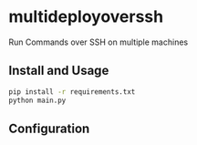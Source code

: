 # multideployoverssh
Run Commands over SSH on multiple machines

## Install and Usage

``` sh
pip install -r requirements.txt
python main.py
```

## Configuration


